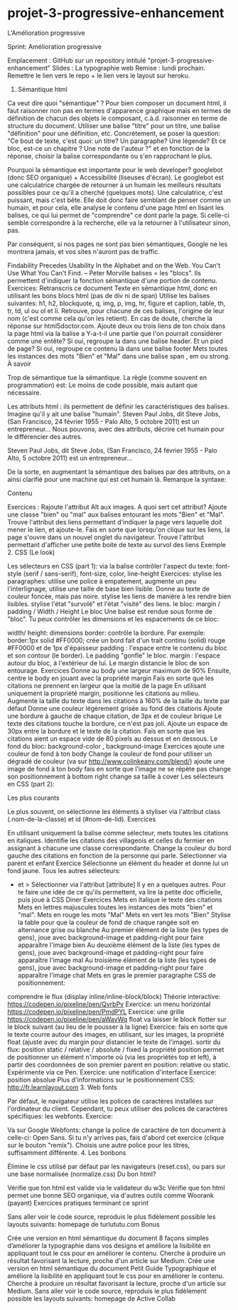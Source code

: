 # projet-3-progressive-enhancement

L'Amélioration progressive

Sprint: Amélioration progressive

Emplacement : GitHub sur un repository intitulé "projet-3-progressive-enhancement"
Slides : La typographie web
Remise : lundi prochain. Remettre le lien vers le repo + le lien vers le layout sur heroku.
1. Sémantique html

Ca veut dire quoi "sémantique" ?
Pour bien composer un document html, il faut raisonner non pas en termes d'apparence graphique mais en termes de définition de chacun des objets le composant, c.à.d. raisonner en terme de structure du document.
Utiliser une balise "titre" pour un titre, une balise "définition" pour une définition, etc.
Concrètement, se poser la question: "Ce bout de texte, c'est quoi: un titre? Un paragraphe? Une légende? Et ce bloc, est-ce un chapitre ? Une note de l'auteur ?" et en fonction de la réponse, choisir la balise correspondante ou s'en rapprochant le plus.

Pourquoi la sémantique est importante pour le web developer? googlebot (donc SEO organique) + Accessibilité (liseuses d'écran).
Le googlebot est une calculatrice chargée de retourner à un humain les meilleurs résultats possibles pour ce qu'il a cherché (quelques mots). Une calculatrice, c'est puissant, mais c'est bête. Elle doit donc faire semblant de penser comme un humain, et pour cela, elle analyse le contenu d'une page html en lisant les balises, ce qui lui permet de "comprendre" ce dont parle la page. Si celle-ci semble correspondre à la recherche, elle va la retourner à l'utilisateur sinon, pas.

Par conséquent, si nos pages ne sont pas bien sémantiques, Google ne les montrera jamais, et vos sites n'auront pas de traffic.

Findability Precedes Usability In the Alphabet and on the Web. You Can't Use What You Can't Find. – Peter Morville
balises = les "blocs". Ils permettent d'indiquer la fonction sémantique d'une portion de contenu.
Exercices:
Retranscris ce document Texte en sémantique html, donc en utilisant les bons blocs html (pas de div ni de span)
Utilise les balises suivantes: h1, h2, blockquote, q, img, p, img, hr, figure et caption, table, th, tr, td, ul ou ol et li.
Retrouve, pour chacune de ces balises, l'origine de leur nom (c'est comme cela qu'on les retient). En cas de doute, cherche la réponse sur html5doctor.com.
Ajoute deux ou trois liens de ton choix dans la page html via la balise a
Y-a-t-il une partie que l'on pourrait considérer comme une entête? Si oui, regroupe la dans une balise header.
Et un pied de page? Si oui, regroupe ce contenu là dans une balise footer
Mets toutes les instances des mots "Bien" et "Mal" dans une balise span , em ou strong.
À savoir

Trop de sémantique tue la sémantique. La règle (comme souvent en programmation) est:
Le moins de code possible, mais autant que nécessaire.

Les attributs html : ils permettent de définir les caractéristiques des balises. Imagine qu'il y ait une balise "humain". <human>Steven Paul Jobs, dit Steve Jobs, (San Francisco, 24 février 1955 - Palo Alto, 5 octobre 2011) est un entrepreneur... </human>
Nous pouvons, avec des attributs, décrire cet humain pour le différencier des autres.

<human name="Steve Job" nationality="USA" origin="Syria" job="CEO" company="Apple" hair="grey">Steven Paul Jobs, dit Steve Jobs, (San Francisco, 24 février 1955 - Palo Alto, 5 octobre 2011) est un entrepreneur... </human>

De la sorte, en augmentant la sémantique des balises par des attributs, on a ainsi clarifié pour une machine qui est cet humain là. Remarque la syntaxe:

<balise attribut="valeur">Contenu</balise>

Exercices :
Rajoute l'attribut Alt aux images. A quoi sert cet attribut?
Ajoute une classe "bien" ou "mal" aux balises entourant les mots "Bien" et "Mal".
Trouve l'attribut des liens permettant d'indiquer la page vers laquelle doit mener le lien, et ajoute-le.
Fais en sorte que lorsqu'on clique sur les liens, la page s'ouvre dans un nouvel onglet du navigateur.
Trouve l'attribut permettant d'afficher une petite boite de texte au survol des liens
Exemple
2. CSS (Le look)

Les sélecteurs en CSS (part 1): via la balise
contrôler l'aspect du texte: font-style (serif / sans-serif), font-size, color, line-height
Exercices:
stylise les paragraphes: utilise une police à empatement, augmente un peu l'interlignage, utilise une taille de base bien lisible. Donne au texte de couleur foncée, mais pas noire.
stylise les liens de manière à les rendre bien lisibles.
stylise l'état "survolé" et l'état "visité" des liens.
le bloc: margin / padding / Width / Height
Le bloc
Une balise est rendue sous forme de "bloc". Tu peux contrôler les dimensions et les espacements de ce bloc:

width/ height: dimensions
border: contrôle la bordure. Par exemple: border:1px solid #FF0000; crée un bord fait d'un trait continu (solid) rouge #FF0000 et de 1px d'épaisseur
padding : l'espace entre le contenu du bloc et son contour (le border). Le padding "gonfle" le bloc.
margin : l'espace autour du bloc, à l'extérieur de lui. Le margin distancie le bloc de son entourage.
Exercices
Donne au body une largeur maximum de 90%
Ensuite, centre le body en jouant avec la propriété margin
Fais en sorte que les citations ne prennent en largeur que la moitié de la page
En utilisant uniquement la propriété margin, positionne les citations au milieu.
Augmente la taille du texte dans les citations à 160% de la taille du texte par défaut
Donne une couleur légèrement grisée au fond des citations
Ajoute une bordure à gauche de chaque citation, de 3px et de couleur brique
Le texte des citations touche la bordure, ce n'est pas joli. Ajoute un espace de 30px entre la bordure et le texte de la citation.
Fais en sorte que les citations aient un espace vide de 80 pixels au dessus et en dessous.
Le fond du bloc: background-color , background-image
Exercices
ajoute une couleur de fond à ton body
Change la couleur de fond pour utiliser un dégradé de couleur (va sur http://www.colinkeany.com/blend/)
ajoute une image de fond à ton body
fais en sorte que l'image ne se répète pas
change son positionnement à bottom right
change sa taille à cover
Les sélecteurs en CSS (part 2):

Les plus courants

Le plus souvent, on sélectionne les éléments à styliser via l'attribut class (.nom-de-la-classe) et id (#nom-de-lid).
Exercices

En utilisant uniquement la balise comme sélecteur, mets toutes les citations en italiques.
Identifie les citations des villageois et celles du fermier en assignant à chacune une classe correspondante.
Change la couleur du bord gauche des citations en fonction de la personne qui parle.
Sélectionner via parent et enfant
Exercice
Sélectionne un élément du header et donne lui un fond jaune.
Tous les autres sélecteurs:
+ et >
Sélectionner via l'attribut [attribute]
Il y en a quelques autres. Pour te faire une idée de ce qu'ils permettent, va lire la petite doc officielle, puis joue à CSS Diner
Exercices
Mets en italique le texte des citations
Mets en lettres majuscules toutes les instances des mots "bien" et "mal".
Mets en rouge les mots "Mal"
Mets en vert les mots "Bien"
Stylise la table pour que la couleur de fond de chaque rangée soit en alternance grise ou blanche
Au premier élément de la liste (les types de gens), joue avec background-image et padding-right pour faire apparaître l'image bien
Au deuxième élément de la liste (les types de gens), joue avec background-image et padding-right pour faire apparaître l'image  mal
Au troisième élément de la liste (les types de gens), joue avec background-image et padding-right pour faire apparaître l'image  chat
Mets en gras le premier paragraphe
CSS de positionnement:

comprendre le flux (display inline/inline-block/block)
Théorie interactive: https://codepen.io/pixeline/pen/QvrbPv
Exercice: un menu horizontal https://codepen.io/pixeline/pen/PmdPYL
Exercice: une grille https://codepen.io/pixeline/pen/aWavWq
float va laisser le block flotter sur le block suivant (au lieu de le pousser à la ligne)
Exercice: fais en sorte que le texte courre autour des images, en utilisant, sur les images, la propriété float (ajuste avec du margin pour distancier le texte de l'image).
sortir du flux: position static / relative / absolute / fixed
la propriété position permet de positionner un élément n'importe où (via les propriétés top et left), à partir des coordonnées de son premier parent en position: relative ou static. Expérimente via ce Pen.
Exercice: une notification d'interface
Exercice: position absolue
Plus d'informations sur le positionnement CSS: http://fr.learnlayout.com
3. Web fonts

Par défaut, le navigateur utilise les polices de caractères installées sur l'ordinateur du client. Cependant, tu peux utiliser des polices de caractères spécifiques: les webfonts. Exercice:

Va sur Google Webfonts: change la police de caractère de ton document à celle-ci: Open Sans. Si tu n'y arrives pas, fais d'abord cet exercice (clique sur le bouton "remix").
Choisis une autre police pour les titres, suffisamment différente.
4. Les bonbons

Élimine le css utilisé par défaut par les navigateurs (reset.css), ou pars sur une base normalisée (normalize.css)
Du bon html?

Vérifie que ton html est valide via le validateur du w3c
Vérifie que ton html permet une bonne SEO organique, via d'autres outils comme Woorank (payant)
Exercices pratiques terminant ce sprint

Sans aller voir le code source, reproduis le plus fidèlement possible les layouts suivants:
homepage de turlututu.com
Bonus

Crée une version en html sémantique du document 8 façons simples d’améliorer la typographie dans vos designs et améliore la lisibilité en appliquant tout le css pour en améliorer le contenu. Cherche à produire un résultat favorisant la lecture, proche d'un article sur Medium.
Crée une version en html sémantique du document Petit Guide Typographique et améliore la lisibilité en appliquant tout le css pour en améliorer le contenu. Cherche à produire un résultat favorisant la lecture, proche d'un article sur Medium.
Sans aller voir le code source, reproduis le plus fidèlement possible les layouts suivants:
homepage de Active Collab
